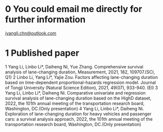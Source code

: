 # 0 You could email me directly for further information
iyangli.chn@outlook.com


# 1 Published paper
1 Yang Li, Linbo Li*, Daiheng Ni, Yue Zhang. Comprehensive survival analysis of lane-changing duration, Measurement, 2021, 182, 109707.(SCI, Q1)
2 Linbo Li, Yang Li*, Yajie Zou. Factors affecting lane-changing duration based on time-dependent proportional-hazards regression model. Journal of Tongji University (Natural Science Edition), 2021, 49(07), 933-940. (EI) 
3 Yang Li, Linbo Li*, Daiheng Ni. Comparative univariate and regression survival analysis of lane-changing duration based on the HighD dataset, 2022, the 101th annual meeting of the transportation research board, Washington, DC.(Only presentation)
4 Yang Li, Linbo Li*, Daiheng Ni. Exploration of lane-changing duration for heavy vehicles and passenger cars: a survival analysis approach, 2022, the 101th annual meeting of the transportation research board, Washington, DC.(Only presentation)

